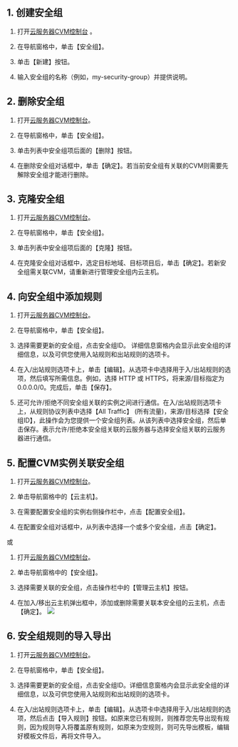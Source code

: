 ## 1.	创建安全组

1) 打开[云服务器CVM控制台](https://console.tce.fsphere.cn/cvm/) 。

2) 在导航窗格中，单击【安全组】。

3) 单击【新建】按钮。

4) 输入安全组的名称（例如，my-security-group）并提供说明。

## 2.	删除安全组

1) 打开[云服务器CVM控制台](https://console.tce.fsphere.cn/cvm/)。

2) 在导航窗格中，单击【安全组】。

3) 单击列表中安全组项后面的【删除】按钮。

4) 在删除安全组对话框中，单击【确定】。若当前安全组有关联的CVM则需要先解除安全组才能进行删除。

## 3.	克隆安全组

1) 打开[云服务器CVM控制台](https://console.tce.fsphere.cn/cvm/)。

2) 在导航窗格中，单击【安全组】。

3) 单击列表中安全组项后面的【克隆】按钮。

4) 在克隆安全组对话框中，选定目标地域、目标项目后，单击【确定】。若新安全组需关联CVM，请重新进行管理安全组内云主机。

## 4.	向安全组中添加规则

1) 打开[云服务器CVM控制台](https://console.tce.fsphere.cn/cvm/)。

2) 在导航窗格中，单击【安全组】。

3) 选择需要更新的安全组，点击安全组ID。 详细信息窗格内会显示此安全组的详细信息，以及可供您使用入站规则和出站规则的选项卡。

4) 在入/出站规则选项卡上，单击【编辑】。从选项卡中选择用于入/出站规则的选项，然后填写所需信息。例如，选择 HTTP 或 HTTPS，将来源/目标指定为0.0.0.0/0。完成后，单击【保存】。

5) 还可允许/拒绝不同安全组关联的实例之间进行通信。在入/出站规则选项卡上，从规则协议列表中选择【All Traffic】 (所有流量)，来源/目标选择【安全组ID】，此操作会为您提供一个安全组列表。从该列表中选择安全组，然后单击保存。表示允许/拒绝本安全组关联的云服务器与选择安全组关联的云服务器进行通信。

## 5.	配置CVM实例关联安全组

1) 打开[云服务器CVM控制台](https://console.tce.fsphere.cn/cvm/)。

2)	单击导航窗格中的【云主机】。

3)	在需要配置安全组的实例右侧操作栏中，点击【配置安全组】。

4)	在配置安全组对话框中，从列表中选择一个或多个安全组，点击【确定】。

或
1) 打开[云服务器CVM控制台](https://console.tce.fsphere.cn/cvm/)。

2)	单击导航窗格中的【安全组】。

3) 选择需要关联的安全组，点击操作栏中的【管理云主机】按钮。

4) 在加入/移出云主机弹出框中，添加或删除需要关联本安全组的云主机，点击【确定】。
![](http://imgcache.tce.fsphere.cn/static/mccdn.qcloud.com/img568cc2f621ea8.png)

## 6.	安全组规则的导入导出

1) 打开[云服务器CVM控制台](https://console.tce.fsphere.cn/cvm/)。

2) 在导航窗格中，单击【安全组】。

3) 选择需要更新的安全组，点击安全组ID。详细信息窗格内会显示此安全组的详细信息，以及可供您使用入站规则和出站规则的选项卡。

4) 在入/出站规则选项卡上，单击【编辑】。从选项卡中选择用于入/出站规则的选项，然后点击【导入规则】按钮。如原来您已有规则，则推荐您先导出现有规则，因为规则导入将覆盖原有规则，如原来为空规则，则可先导出模板，编辑好模板文件后，再将文件导入。
